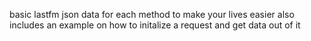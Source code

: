 basic lastfm json data for each method to make your lives easier
also includes an example on how to initalize a request and get data out of it
